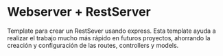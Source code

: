 # Webserver + RestServer

Template para crear un RestSever usando express. 
Esta template ayuda a realizar el trabajo mucho más rápido en futuros proyectos, ahorrando la creación y configuración de las routes, controllers y models.
